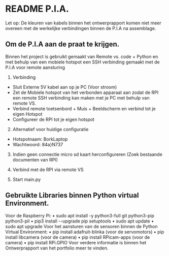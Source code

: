 # README P.I.A.

Let op:
De kleuren van kabels binnen het ontwerprapport komen niet meer overeen met de werkelijke verbindingen binnen de P.I.A na assemblage.

## Om de P.I.A aan de praat te krijgen.
Binnen het project is gebruikt gemaakt van Remote vs. code + Python en met behulp van een mobiele hotspot een SSH verbinding gemaakt met de P.I.A voor remote aansturing
1.  Verbinding
- Sluit Externe 5V kabel aan op je PC (Voor stroom) 	
- Zet de Mobiele hotspot van het verbonden apparaat aan zodat de RPI een remote SSH verbinding kan maken met je PC met behulp van remote VS. 
- Verbind remote toetsenbord + Muis + Beeldscherm en verbind tot je eigen Hotspot
- Configureer de RPI tot je eigen hotspot


2. Alternatief voor huidige configuratie
- Hotspotnaam: BorkLaptop
- Wachtwoord: 84a}N737
  
3. Indien geen connectie micro sd kaart herconfigureren (Zoek bestaande documenten van RPI)

4. Verbind met de RPI via remote VS 

5. Start main.py

## Gebruikte Libraries binnen Python virtual Environment.
Voor de Raspberry Pi:
•	sudo apt install -y python3-full git python3-pip python3-pil
•	pip3 install --upgrade pip setuptools
•	sudo apt update
•	sudo apt upgrade
Voor het aansturen van de sensoren binnen de Python Virtual Environment:
•	pip install adafruit-blinka (voor de servomotors)
•	pip install libcamera (voor de camera)
•	pip install RPicam-apps (voor de camera)
•	pip install RPi.GPIO
Voor verdere informatie is binnen het Ontwerprapport van het portfolio meer te vinden.
